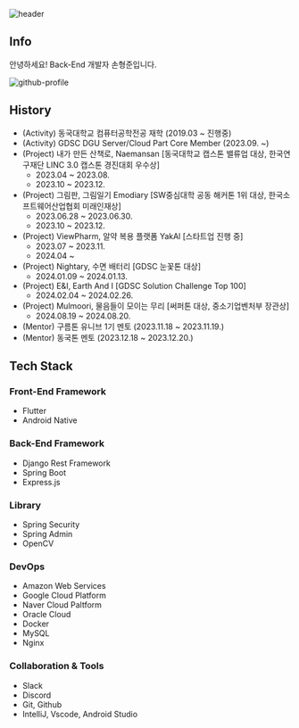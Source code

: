 ![header](https://capsule-render.vercel.app/api?type=slice&color=gradient&height=100&section=header&text=Hi!%20I'm%20HyungJoon!&fontAlign=50&fontAlignY=70&fontSize=50&fontColor=000000)

## Info
안녕하세요! Back-End 개발자 손형준입니다.

![github-profile](http://github-profile-summary-cards.vercel.app/api/cards/profile-details?username=HyungJoonSon&theme=vue)

## History 
- (Activity) 동국대학교 컴퓨터공학전공 재학 (2019.03 ~ 진행중)
- (Activity) GDSC DGU Server/Cloud Part Core Member (2023.09. ~)
- (Project) 내가 만든 산책로, Naemansan [동국대학교 캡스톤 밸류업 대상, 한국연구재단 LINC 3.0 캡스톤 경진대회 우수상]
  - 2023.04 ~ 2023.08.
  - 2023.10 ~ 2023.12.
- (Project) 그림판, 그림일기 Emodiary [SW중심대학 공동 해커톤 1위 대상, 한국소프트웨어산업협회 미래인재상]
  - 2023.06.28 ~ 2023.06.30.
  - 2023.10 ~ 2023.12.
- (Project) ViewPharm, 알약 복용 플랫폼 YakAl [스타트업 진행 중]
  - 2023.07 ~ 2023.11.
  - 2024.04 ~
- (Project) Nightary, 수면 배터리 [GDSC 눈꽃톤 대상]
  - 2024.01.09 ~ 2024.01.13.
- (Project) E&I, Earth And I [GDSC Solution Challenge Top 100]
  - 2024.02.04 ~ 2024.02.26.
- (Project) Mulmoori, 물음들이 모이는 무리 [써퍼톤 대상, 중소기업벤처부 장관상]
  - 2024.08.19 ~ 2024.08.20.
- (Mentor) 구름톤 유니브 1기 멘토 (2023.11.18 ~ 2023.11.19.)
- (Mentor) 동국톤 멘토 (2023.12.18 ~ 2023.12.20.)

## Tech Stack
### Front-End Framework
- Flutter
- Android Native
### Back-End Framework
- Django Rest Framework
- Spring Boot
- Express.js
### Library
- Spring Security
- Spring Admin
- OpenCV
### DevOps
- Amazon Web Services
- Google Cloud Platform
- Naver Cloud Paltform
- Oracle Cloud
- Docker
- MySQL
- Nginx
### Collaboration & Tools
- Slack
- Discord
- Git, Github
- IntelliJ, Vscode, Android Studio
